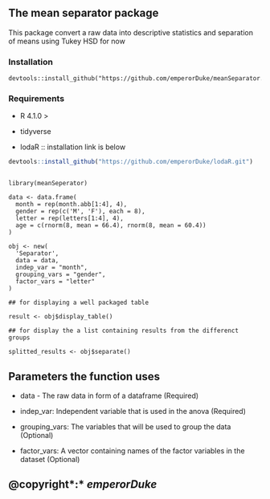 ## The mean separator package

This package convert a raw data into descriptive statistics and separation of means using Tukey HSD for now

### Installation

```{r}
devtools::install_github("https://github.com/emperorDuke/meanSeparator.git")
```

### Requirements

-   R 4.1.0 \>

-   tidyverse

-   lodaR :: installation link is below

``` r
devtools::install_github("https://github.com/emperorDuke/lodaR.git")
```

```{r}

library(meanSeperator)

data <- data.frame(
  month = rep(month.abb[1:4], 4),
  gender = rep(c('M', 'F'), each = 8),
  letter = rep(letters[1:4], 4),
  age = c(rnorm(8, mean = 66.4), rnorm(8, mean = 60.4))
)
  
obj <- new(
  'Separator',
  data = data,
  indep_var = "month",
  grouping_vars = "gender",
  factor_vars = "letter"
)

## for displaying a well packaged table

result <- obj$display_table()

## for display the a list containing results from the differenct groups

splitted_results <- obj$separate()
```

## Parameters the function uses

-   data - The raw data in form of a dataframe (Required)

-   indep_var: Independent variable that is used in the anova (Required)

-   grouping_vars: The variables that will be used to group the data (Optional)

-   factor_vars: A vector containing names of the factor variables in the dataset (Optional)

## @copyright*:* *emperorDuke*
